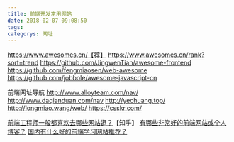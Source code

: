 ```yaml
---
title: 前端开发常用网站
date: 2018-02-07 09:08:50
tags:
categorys: 网址
---
```


https://www.awesomes.cn/【荐】
https://www.awesomes.cn/rank?sort=trend
https://github.com/JingwenTian/awesome-frontend
https://github.com/fengmiaosen/web-awesome
https://github.com/jobbole/awesome-javascript-cn

前端网址导航
http://www.alloyteam.com/nav/
http://www.daqianduan.com/nav
http://yechuang.top/
http://longmiao.wang/web/
https://csskr.com/

[前端工程师一般都喜欢去哪些网站逛？](https://www.zhihu.com/question/28478379)【知乎】
[有哪些非常好的前端网站或个人博客？](https://www.zhihu.com/question/42186243/answer/145333085)
[国内有什么好的前端学习网站推荐？](https://www.zhihu.com/question/46939006/answer/104211095)